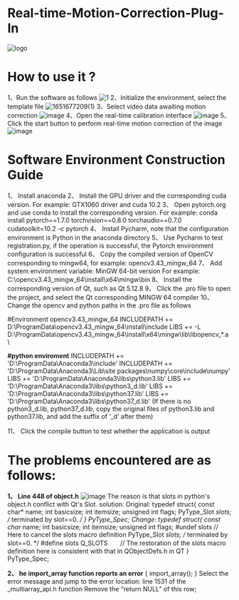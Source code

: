 # Real-time-Motion-Correction-Plug-In

![logo](https://user-images.githubusercontent.com/44628918/166712172-ba85c63d-27d2-47cd-b3fa-ba052acedbef.png)

# How to use it ?
1、Run the software as follows
 ![1](https://user-images.githubusercontent.com/44628918/166712681-7ce77177-7ba8-422d-b686-e8e0fadbe108.png)
2、Initialize the environment, select the template file
![1651677209(1)](https://user-images.githubusercontent.com/44628918/166713031-52582c40-8120-4041-a2eb-473cb132de76.png)
3、Select video data awaiting motion correction
![image](https://user-images.githubusercontent.com/44628918/166713330-a927ebaf-8660-47b6-8ca4-b563ca468728.png)
4、Open the real-time calibration interface
![image](https://user-images.githubusercontent.com/44628918/166713430-e87a1d70-f5b5-4086-beb9-a0b97b94b376.png)
5、Click the start button to perform real-time motion correction of the image
![image](https://user-images.githubusercontent.com/44628918/166713649-4cc5615d-bfa4-4a98-8e0c-e90033b4f73d.png)



# Software Environment Construction Guide

1、	Install anaconda
2、	Install the GPU driver and the corresponding cuda version. For example: GTX1060 driver and cuda 10.2
3、	Open pytorch.org and use conda to install the corresponding version. For example: conda install pytorch==1.7.0 torchvision==0.8.0 torchaudio==0.7.0 cudatoolkit=10.2 -c pytorch
4、	Install Pycharm, note that the configuration environment is Python in the anaconda directory
5、	Use Pycharm to test registration.py, if the operation is successful, the Pytorch environment configuration is successful
6、	Copy the compiled version of OpenCV corresponding to mingw64, for example: opencv3.43_mingw_64
7、	Add system environment variable: MinGW 64-bit version
For example: C:\opencv3.43_mingw_64\install\x64\mingw\bin
8、	Install the corresponding version of Qt, such as Qt 5.12.8
9、	Click the .pro file to open the project, and select the Qt corresponding MINGW 64 compiler
10、	Change the opencv and python paths in the .pro file as follows

#Environment opencv3.43_mingw_64
INCLUDEPATH += D:\ProgramData\opencv3.43_mingw_64\install\include
LIBS += -L D:\ProgramData\opencv3.43_mingw_64\install\x64\mingw\lib\libopencv_*.a \

**#python enviroment**
INCLUDEPATH += 'D:\ProgramData\Anaconda3\include'
INCLUDEPATH += 'D:\ProgramData\Anaconda3\Lib\site packages\numpy\core\include\numpy'
LIBS += 'D:\ProgramData\Anaconda3\libs\python3.lib'
LIBS += 'D:\ProgramData\Anaconda3\libs\python3_d.lib'
LIBS += 'D:\ProgramData\Anaconda3\libs\python37.lib'
LIBS += 'D:\ProgramData\Anaconda3\libs\python37_d.lib'
 (If there is no python3_d.lib, python37_d.lib, copy the original files of python3.lib and python37.lib, and add the suffix of ‘_d’ after them)

11、	Click the compile button to test whether the application is output





# The problems encountered are as follows:
**1、	Line 448 of object.h**
 ![image](https://user-images.githubusercontent.com/44628918/166713906-cb49afdd-53d0-44a7-a7f3-b202beb94c38.png)
The reason is that slots in python's object.h conflict with Qt's Slot.
solution:
Original:
typedef struct{
    const char* name;
    int basicsize;
    int itemsize;
    unsigned int flags;
    PyType_Slot *slots; /* terminated by slot==0. */
} PyType_Spec;
Change:
typedef struct{
    const char* name;
    int basicsize;
    int itemsize;
    unsigned int flags;
    #undef slots     // Here to cancel the slots macro definition
    PyType_Slot *slots; /* terminated by slot==0. */
    #define slots Q_SLOTS　　// The restoration of the slots macro definition here is consistent with that in QObjectDefs.h in QT
} PyType_Spec;

**2、	he import_array function reports an error**
{
import_array();
}
Select the error message and jump to the error location: line 1531 of the _multiarray_api.h function
Remove the “return NULL” of this row;

